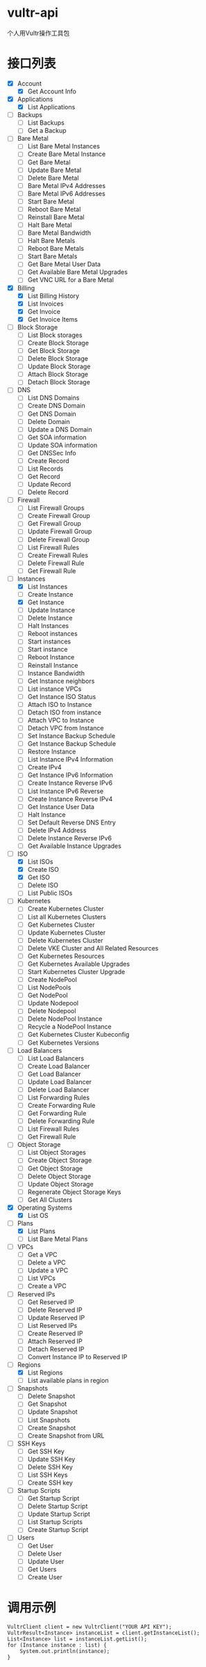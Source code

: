 # vultr-api

个人用Vultr操作工具包

# 接口列表

- [X] Account
    - [X] Get Account Info
- [X] Applications
    - [X] List Applications
- [ ] Backups
    - [ ] List Backups
    - [ ] Get a Backup
- [ ] Bare Metal
    - [ ] List Bare Metal Instances
    - [ ] Create Bare Metal Instance
    - [ ] Get Bare Metal
    - [ ] Update Bare Metal
    - [ ] Delete Bare Metal
    - [ ] Bare Metal IPv4 Addresses
    - [ ] Bare Metal IPv6 Addresses
    - [ ] Start Bare Metal
    - [ ] Reboot Bare Metal
    - [ ] Reinstall Bare Metal
    - [ ] Halt Bare Metal
    - [ ] Bare Metal Bandwidth
    - [ ] Halt Bare Metals
    - [ ] Reboot Bare Metals
    - [ ] Start Bare Metals
    - [ ] Get Bare Metal User Data
    - [ ] Get Available Bare Metal Upgrades
    - [ ] Get VNC URL for a Bare Metal
- [X] Billing
    - [X] List Billing History
    - [X] List Invoices
    - [X] Get Invoice
    - [X] Get Invoice Items
- [ ] Block Storage
    - [ ] List Block storages
    - [ ] Create Block Storage
    - [ ] Get Block Storage
    - [ ] Delete Block Storage
    - [ ] Update Block Storage
    - [ ] Attach Block Storage
    - [ ] Detach Block Storage
- [ ] DNS
    - [ ] List DNS Domains
    - [ ] Create DNS Domain
    - [ ] Get DNS Domain
    - [ ] Delete Domain
    - [ ] Update a DNS Domain
    - [ ] Get SOA information
    - [ ] Update SOA information
    - [ ] Get DNSSec Info
    - [ ] Create Record
    - [ ] List Records
    - [ ] Get Record
    - [ ] Update Record
    - [ ] Delete Record
- [ ] Firewall
    - [ ] List Firewall Groups
    - [ ] Create Firewall Group
    - [ ] Get Firewall Group
    - [ ] Update Firewall Group
    - [ ] Delete Firewall Group
    - [ ] List Firewall Rules
    - [ ] Create Firewall Rules
    - [ ] Delete Firewall Rule
    - [ ] Get Firewall Rule
- [ ] Instances
    - [X] List Instances
    - [ ] Create Instance
    - [X] Get Instance
    - [ ] Update Instance
    - [ ] Delete Instance
    - [ ] Halt Instances
    - [ ] Reboot instances
    - [ ] Start instances
    - [ ] Start instance
    - [ ] Reboot Instance
    - [ ] Reinstall Instance
    - [ ] Instance Bandwidth
    - [ ] Get Instance neighbors
    - [ ] List instance VPCs
    - [ ] Get Instance ISO Status
    - [ ] Attach ISO to Instance
    - [ ] Detach ISO from instance
    - [ ] Attach VPC to Instance
    - [ ] Detach VPC from Instance
    - [ ] Set Instance Backup Schedule
    - [ ] Get Instance Backup Schedule
    - [ ] Restore Instance
    - [ ] List Instance IPv4 Information
    - [ ] Create IPv4
    - [ ] Get Instance IPv6 Information
    - [ ] Create Instance Reverse IPv6
    - [ ] List Instance IPv6 Reverse
    - [ ] Create Instance Reverse IPv4
    - [ ] Get Instance User Data
    - [ ] Halt Instance
    - [ ] Set Default Reverse DNS Entry
    - [ ] Delete IPv4 Address
    - [ ] Delete Instance Reverse IPv6
    - [ ] Get Available Instance Upgrades
- [ ] ISO
    - [X] List ISOs
    - [X] Create ISO
    - [X] Get ISO
    - [ ] Delete ISO
    - [ ] List Public ISOs
- [ ] Kubernetes
    - [ ] Create Kubernetes Cluster
    - [ ] List all Kubernetes Clusters
    - [ ] Get Kubernetes Cluster
    - [ ] Update Kubernetes Cluster
    - [ ] Delete Kubernetes Cluster
    - [ ] Delete VKE Cluster and All Related Resources
    - [ ] Get Kubernetes Resources
    - [ ] Get Kubernetes Available Upgrades
    - [ ] Start Kubernetes Cluster Upgrade
    - [ ] Create NodePool
    - [ ] List NodePools
    - [ ] Get NodePool
    - [ ] Update Nodepool
    - [ ] Delete Nodepool
    - [ ] Delete NodePool Instance
    - [ ] Recycle a NodePool Instance
    - [ ] Get Kubernetes Cluster Kubeconfig
    - [ ] Get Kubernetes Versions
- [ ] Load Balancers
    - [ ] List Load Balancers
    - [ ] Create Load Balancer
    - [ ] Get Load Balancer
    - [ ] Update Load Balancer
    - [ ] Delete Load Balancer
    - [ ] List Forwarding Rules
    - [ ] Create Forwarding Rule
    - [ ] Get Forwarding Rule
    - [ ] Delete Forwarding Rule
    - [ ] List Firewall Rules
    - [ ] Get Firewall Rule
- [ ] Object Storage
    - [ ] List Object Storages
    - [ ] Create Object Storage
    - [ ] Get Object Storage
    - [ ] Delete Object Storage
    - [ ] Update Object Storage
    - [ ] Regenerate Object Storage Keys
    - [ ] Get All Clusters
- [X] Operating Systems
    - [X] List OS
- [ ] Plans
    - [X] List Plans
    - [ ] List Bare Metal Plans
- [ ] VPCs
    - [ ] Get a VPC
    - [ ] Delete a VPC
    - [ ] Update a VPC
    - [ ] List VPCs
    - [ ] Create a VPC
- [ ] Reserved IPs
    - [ ] Get Reserved IP
    - [ ] Delete Reserved IP
    - [ ] Update Reserved IP
    - [ ] List Reserved IPs
    - [ ] Create Reserved IP
    - [ ] Attach Reserved IP
    - [ ] Detach Reserved IP
    - [ ] Convert Instance IP to Reserved IP
- [ ] Regions
    - [X] List Regions
    - [ ] List available plans in region
- [ ] Snapshots
    - [ ] Delete Snapshot
    - [ ] Get Snapshot
    - [ ] Update Snapshot
    - [ ] List Snapshots
    - [ ] Create Snapshot
    - [ ] Create Snapshot from URL
- [ ] SSH Keys
    - [ ] Get SSH Key
    - [ ] Update SSH Key
    - [ ] Delete SSH Key
    - [ ] List SSH Keys
    - [ ] Create SSH key
- [ ] Startup Scripts
    - [ ] Get Startup Script
    - [ ] Delete Startup Script
    - [ ] Update Startup Script
    - [ ] List Startup Scripts
    - [ ] Create Startup Script
- [ ] Users
    - [ ] Get User
    - [ ] Delete User
    - [ ] Update User
    - [ ] Get Users
    - [ ] Create User

# 调用示例

```
VultrClient client = new VultrClient("YOUR API KEY");
VultrResult<Instance> instanceList = client.getInstanceList();
List<Instance> list = instanceList.getList();
for (Instance instance : list) {
    System.out.println(instance);
}
```
